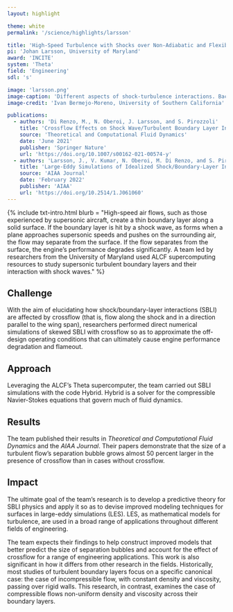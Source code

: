 ```yaml
---
layout: highlight

theme: white
permalink: '/science/highlights/larsson'

title: 'High-Speed Turbulence with Shocks over Non-Adiabatic and Flexible Walls'
pi: 'Johan Larsson, University of Maryland'
award: 'INCITE'
system: 'Theta'
field: 'Engineering'
sdl: 's'

image: 'larsson.png' 
image-caption: 'Different aspects of shock-turbulence interactions. Background: shock-induced mixing shadowed by the velocity marking the shock. Foreground: oblique shock impinging on a turbulent boundary layer over a flexible panel.'
image-credit: 'Ivan Bermejo-Moreno, University of Southern California'

publications:
  - authors: 'Di Renzo, M., N. Oberoi, J. Larsson, and S. Pirozzoli'
    title: 'Crossflow Effects on Shock Wave/Turbulent Boundary Layer Interactions'
    source: 'Theoretical and Computational Fluid Dynamics'
    date: 'June 2021'
    publisher: 'Springer Nature'
    url: 'https://doi.org/10.1007/s00162-021-00574-y'
  - authors: 'Larsson, J., V. Kumar, N. Oberoi, M. Di Renzo, and S. Pirozzoli'
    title: 'Large-Eddy Simulations of Idealized Shock/Boundary-Layer Interactions with Crossflow'
    source: 'AIAA Journal'
    date: 'February 2022'
    publisher: 'AIAA'
    url: 'https://doi.org/10.2514/1.J061060'
---
```




{% include txt-intro.html 
    blurb = "High-speed air flows, such as those experienced by supersonic aircraft, create a thin boundary layer along a solid surface. If the boundary layer is hit by a shock wave, as forms when a plane approaches supersonic speeds and pushes on the surrounding air, the flow may separate from the surface. If the flow separates from the surface, the engine’s performance degrades significantly. A team led by researchers from the University of Maryland used ALCF supercomputing resources to study supersonic turbulent boundary layers and their interaction with shock waves."
%}



## Challenge

With the aim of elucidating how shock/boundary-layer interactions (SBLI) are affected by crossflow (that is, flow along the shock and in a direction parallel to the wing span), researchers performed direct numerical simulations of skewed SBLI with crossflow so as to approximate the off-design operating conditions that can ultimately cause engine performance degradation and flameout. 



## Approach

Leveraging the ALCF’s Theta supercomputer, the team carried out SBLI simulations with the code Hybrid. Hybrid is a solver for the compressible Navier-Stokes equations that govern much of fluid dynamics. 



## Results

The team published their results in *Theoretical and Computational Fluid Dynamics* and the *AIAA Journal*. Their papers demonstrate that the size of a turbulent flow’s separation bubble grows almost 50 percent larger in the presence of crossflow than in cases without crossflow.



## Impact

The ultimate goal of the team’s research is to develop a predictive theory for SBLI physics and apply it so as to devise improved modeling techniques for surfaces in large-eddy simulations (LES). LES, as mathematical models for turbulence, are used in a broad range of applications throughout different fields of engineering.

The team expects their findings to help construct improved models that better predict the size of separation bubbles and account for the effect of crossflow for a range of engineering applications. This work is also significant in how it differs from other research in the fields. Historically, most studies of turbulent boundary layers focus on a specific canonical case: the case of incompressible flow, with constant density and viscosity, passing over rigid walls. This research, in contrast, examines the case of compressible flows non-uniform density and viscosity across their boundary layers.
